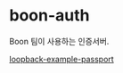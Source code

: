 # boon-auth

Boon 팀이 사용하는 인증서버.

[loopback-example-passport](https://github.com/strongloop/loopback-example-passport)